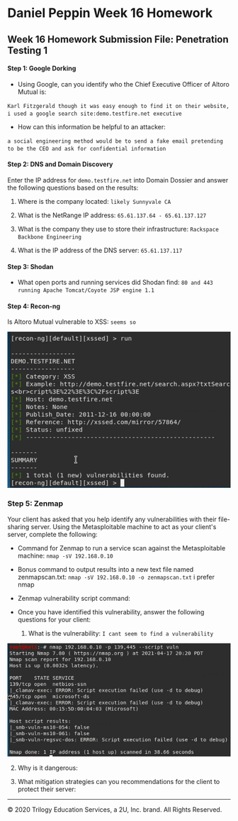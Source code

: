 # Daniel Peppin Week 16 Homework

## Week 16 Homework Submission File: Penetration Testing 1

#### Step 1: Google Dorking


- Using Google, can you identify who the Chief Executive Officer of Altoro Mutual is:

`Karl Fitzgerald though it was easy enough to find it on their website, i used a google search site:demo.testfire.net executive`

- How can this information be helpful to an attacker:

`a social engineering method would be to send a fake email pretending to be the CEO and ask for confidential information`


#### Step 2: DNS and Domain Discovery

Enter the IP address for `demo.testfire.net` into Domain Dossier and answer the following questions based on the results:

  1. Where is the company located: `likely Sunnyvale CA`

  2. What is the NetRange IP address: `65.61.137.64 - 65.61.137.127`

  3. What is the company they use to store their infrastructure: `Rackspace Backbone Engineering`

  4. What is the IP address of the DNS server: `65.61.137.117`

#### Step 3: Shodan

- What open ports and running services did Shodan find: `80 and 443 running Apache Tomcat/Coyote JSP engine 1.1`

#### Step 4: Recon-ng

Is Altoro Mutual vulnerable to XSS: `seems so`

![xssed on demo.testfire.net](https://github.com/dmpeppin/BootCamp_Homework/blob/main/HW16_St4-1.PNG)

### Step 5: Zenmap

Your client has asked that you help identify any vulnerabilities with their file-sharing server. Using the Metasploitable machine to act as your client's server, complete the following:

- Command for Zenmap to run a service scan against the Metasploitable machine: `nmap -sV 192.168.0.10`
 
- Bonus command to output results into a new text file named zenmapscan.txt: `nmap -sV 192.168.0.10 -o zenmapscan.txt` i prefer nmap

- Zenmap vulnerability script command: 

- Once you have identified this vulnerability, answer the following questions for your client:
  1. What is the vulnerability: `I cant seem to find a vulnerability`

![script error](https://github.com/dmpeppin/BootCamp_Homework/blob/main/HW16_St5-1.PNG)

  2. Why is it dangerous:

  3. What mitigation strategies can you recommendations for the client to protect their server:

---
© 2020 Trilogy Education Services, a 2U, Inc. brand. All Rights Reserved.  

